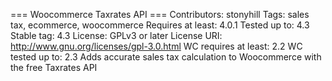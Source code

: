 === Woocommerce Taxrates API ===
Contributors: stonyhill
Tags: sales tax, ecommerce, woocommerce
Requires at least: 4.0.1
Tested up to: 4.3
Stable tag: 4.3
License: GPLv3 or later License
URI: http://www.gnu.org/licenses/gpl-3.0.html
WC requires at least: 2.2
WC tested up to: 2.3
Adds accurate sales tax calculation to Woocommerce with the free Taxrates API
